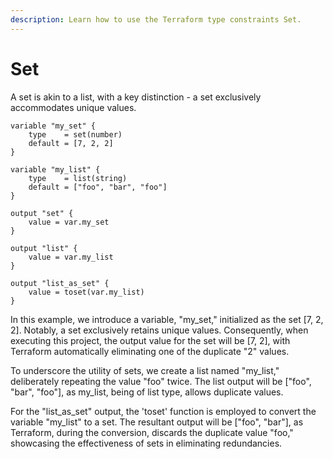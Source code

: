 ```yaml
---
description: Learn how to use the Terraform type constraints Set.
---
```


# Set

A set is akin to a list, with a key distinction - a set exclusively accommodates unique values.

```hcl
variable "my_set" {
    type    = set(number)
    default = [7, 2, 2]
}

variable "my_list" {
    type    = list(string)
    default = ["foo", "bar", "foo"]
}

output "set" {
    value = var.my_set
}

output "list" {
    value = var.my_list
}

output "list_as_set" {
    value = toset(var.my_list)
}
```

In this example, we introduce a variable, "my\_set," initialized as the set \[7, 2, 2]. Notably, a set exclusively retains unique values. Consequently, when executing this project, the output value for the set will be \[7, 2], with Terraform automatically eliminating one of the duplicate "2" values.

To underscore the utility of sets, we create a list named "my\_list," deliberately repeating the value "foo" twice. The list output will be \["foo", "bar", "foo"], as my\_list, being of list type, allows duplicate values.

For the "list\_as\_set" output, the 'toset' function is employed to convert the variable "my\_list" to a set. The resultant output will be \["foo", "bar"], as Terraform, during the conversion, discards the duplicate value "foo," showcasing the effectiveness of sets in eliminating redundancies.
